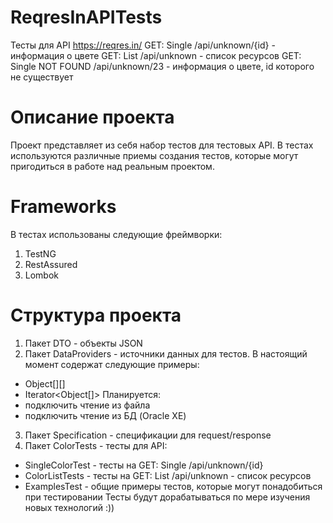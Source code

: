# ReqresInAPITests

Тесты для API https://reqres.in/
GET: Single <resource> /api/unknown/{id} - информация о цвете
GET: List <resource> /api/unknown - список ресурсов
GET: Single <resource> NOT FOUND /api/unknown/23 - информация о цвете, id которого не существует

# Описание проекта

Проект представляет из себя набор тестов для тестовых API.
В тестах используются различные приемы создания тестов, которые могут пригодиться в работе над реальным проектом.

# Frameworks

В тестах использованы следующие фреймворки:

1. TestNG
2. RestAssured
3. Lombok

# Структура проекта

1. Пакет DTO - объекты JSON
2. Пакет DataProviders - источники данных для тестов.
   В настоящий момент содержат следующие примеры:

- Object[][]
- Iterator<Object[]>
  Планируется:
- подключить чтение из файла
- подключить чтение из БД (Oracle XE)

3. Пакет Specification - спецификации для request/response
3. Пакет ColorTests - тесты для API:

- SingleColorTest - тесты на GET: Single <resource> /api/unknown/{id}
- ColorListTests - тесты на GET: List <resource> /api/unknown - список ресурсов
- ExamplesTest - общие примеры тестов, которые могут понадобиться при тестировании
Тесты будут дорабатываться по мере изучения новых технологий :))
